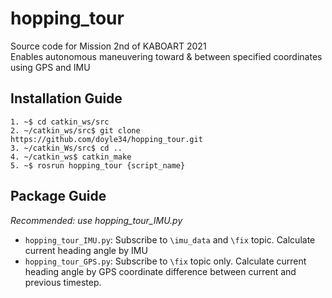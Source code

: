# hopping_tour
 
Source code for Mission 2nd of KABOART 2021 </br>
Enables autonomous maneuvering toward & between specified coordinates using GPS and IMU

Installation Guide
--
```1. ~$ cd catkin_ws/src```</br>
```2. ~/catkin_ws/src$ git clone https://github.com/doyle34/hopping_tour.git```</br>
```3. ~/catkin_Ws/src$ cd ..```</br>
```4. ~/catkin_ws$ catkin_make```</br>
```5. ~$ rosrun hopping_tour {script_name}```</br>

Package Guide
--
_Recommended: use hopping_tour_IMU.py_ </br>

* ```hopping_tour_IMU.py```: Subscribe to ```\imu_data``` and ```\fix``` topic. Calculate current heading angle by IMU
* ```hopping_tour_GPS.py```: Subscribe to ```\fix``` topic only. Calculate current heading angle by GPS coordinate difference between current and previous timestep.
